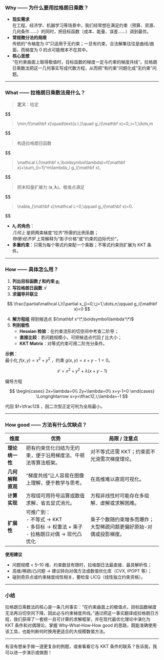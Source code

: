 ### Why —— 为什么要用拉格朗日乘数？

- **现实需求**  
  在工程、经济学、机器学习等场景中，我们经常想在满足约束（预算、资源、几何条件……）的同时，把目标函数（成本、能量、误差……）调到最优。  
- **常规微分法的局限**  
  传统的“令梯度为 0”只适用于无约束；一旦有约束，合法解集往往是曲线/曲面，而梯度为 0 的点可能根本不在其中。  
- **核心思想**  
  “在约束曲面上取得极值时，目标函数的梯度一定与约束的梯度共线”。拉格朗日乘数法把这一几何事实写成代数方程，从而把“有约束”问题化成“无约束”问题。  

---

### What —— 拉格朗日乘数法是什么？

> **定义**：给定  
> 
$$
> \min\;f(\mathbf x)\quad\text{s.t.}\quad g_i(\mathbf x)=0,\;i=1,\dots,m
>
$$
  
> 构造拉格朗日函数  
> 
$$
> \mathcal L(\mathbf x,\boldsymbol\lambda)=f(\mathbf x)+\sum_{i=1}^m\lambda_i g_i(\mathbf x),
>
$$
  
> 把未知量扩展为 $(\mathbf x,\boldsymbol\lambda)$。极值点满足  
> 
$$
> \nabla_{\mathbf x}\mathcal L=0,\qquad g_i(\mathbf x)=0.
>
$$


- **$\lambda_i$ 的角色**：  
  *几何上* 是把两束梯度“拉齐”所需的比例系数；  
  *物理/经济学* 上常解释为“影子价格”或“约束的边际代价”。  
- **多重约束**：只需为每个等式约束配一个乘数；不等式约束则扩展为 KKT 条件。  

---

### How —— 具体怎么用？

1. **列出目标函数 $f$ 和约束 $g_i$**  
2. **写拉格朗日函数** $\mathcal L$  
3. **求偏导并联立**  
   
$$
\frac{\partial\mathcal L}{\partial x_j}=0,\;j=1,\dots,n;\qquad g_i(\mathbf x)=0
$$

4. **解方程组** 得到候选点 $(\mathbf x^\*,\boldsymbol\lambda^\*)$  
5. **判别极性**  
   - **Hessian 检验**：在约束流形的切空间中考查二阶导；  
   - **直接比较**：若问题规模小，可把候选点代回 $f$ 比大小；  
   - **KKT Matrix**：对等式约束可用二阶充分条件。

**示例**：  
最小化 $f(x,y)=x^2+y^2$ ，约束 $g(x,y)=x+y-1=0$。  

$$
\mathcal L=x^2+y^2+\lambda(x+y-1)
$$
  
偏导方程  

$$
\begin{cases}
2x+\lambda=0\\
2y+\lambda=0\\
x+y-1=0
\end{cases}
\Longrightarrow x=y=\tfrac12,\;\lambda=-1
$$
  
代回 $f=\tfrac12$ ，因二次型正定可判为全局最小。

---

### How good —— 方法有什么优缺点？

| 维度 | 优势 | 局限 / 注意点 |
| --- | --- | --- |
| **理论统一性** | 把有约束优化归结为无约束，便于沿用梯度法、牛顿法等算法框架。 | 对不等式还需 KKT；约束若不光滑需次梯度理论。 |
| **几何解释直观** | “梯度共线”让人容易在图像上理解，便于教学与思考。 | 在高维难以直观可视化。 |
| **计算实现** | 方程组可用符号运算或数值求解，省去显式消元。 | 方程非线性时可能存在多组解、虚解或求解困难。 |
| **扩展性** | 可推广到：<br>- 不等式 → KKT<br>- 多目标 → 权重法 + 乘子<br>- 拉格朗日对偶 → 现代凸优化 | 乘子个数随约束增多而爆炸；大型稀疏问题更偏好原始-对偶或投影梯度。 |

**使用建议**  

- 问题规模 < 5–10 维、约束数目有限时，拉格朗日法最直接、最具解析性；  
- 高维/稀疏/凸问题 → 建议转向对偶方法或数值优化库（CVX, IPOPT 等）；  
- 碰到奇异点或约束梯度线性相关，要检查 LICQ（线性独立约束资格）。  

---

### 小结

拉格朗日乘数法的核心是一条几何事实：“在约束曲面上的极值点，目标函数梯度无法再沿切空间下降，因此必与约束梯度共线。”通过把这一事实翻译成拉格朗日方程，我们获得了一套统一且可计算的求解框架，并在现代最优化理论中演化为 KKT 条件和对偶理论。掌握 Why‑What‑How‑How good 的思路，既能准确使用该工具，也能判断何时换用更适合的大规模数值方法。

---

有没有想亲手做一道更复杂的例题，或者看看它与 KKT 条件的联系？告诉我，我可以进一步演示或做图！